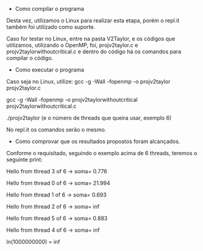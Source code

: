 - Como compilar o programa 

Desta vez, utilizamos o Linux para realizar esta etapa, porém o repl.it também foi utilizado como suporte.

Caso for testar no Linux, entre na pasta V2Taylor, e os códigos que utilizamos, utilizando o OpenMP, foi, projv2taylor.c e projv2taylorwithoutcritical.c e dentro do código há os comandos para compilar o código. 

- Como executar o programa 

Caso seja no Linux, utilize: gcc -g -Wall -fopenmp -o projv2taylor projv2taylor.c

gcc -g -Wall -fopenmp -o projv2taylorwithoutcritical projv2taylorwithoutcritical.c

./projv2taylor (e o número de threads que queira usar, exemplo 6)

No repl.it os comandos serão o mesmo. 

- Como comprovar que os resultados propostos foram alcançados.

Conforme o requisitado, seguindo o exemplo acima de 6 threads, teremos o seguinte print:

Hello from thread 3 of 6 -> soma= 0.776

Hello from thread 0 of 6 -> soma= 21.994

Hello from thread 1 of 6 -> soma= 0.693

Hello from thread 2 of 6 -> soma= inf

Hello from thread 5 of 6 -> soma= 0.883

Hello from thread 4 of 6 -> soma= inf

ln(1000000000) = inf
